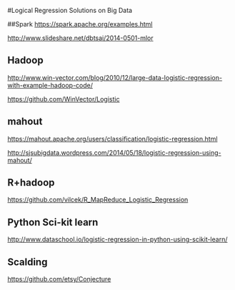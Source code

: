 #Logical Regression Solutions on Big Data


##Spark
https://spark.apache.org/examples.html

http://www.slideshare.net/dbtsai/2014-0501-mlor

## Hadoop
http://www.win-vector.com/blog/2010/12/large-data-logistic-regression-with-example-hadoop-code/

https://github.com/WinVector/Logistic

## mahout
https://mahout.apache.org/users/classification/logistic-regression.html

http://sjsubigdata.wordpress.com/2014/05/18/logistic-regression-using-mahout/

## R+hadoop
https://github.com/vilcek/R_MapReduce_Logistic_Regression

## Python Sci-kit learn
http://www.dataschool.io/logistic-regression-in-python-using-scikit-learn/


## Scalding
https://github.com/etsy/Conjecture
